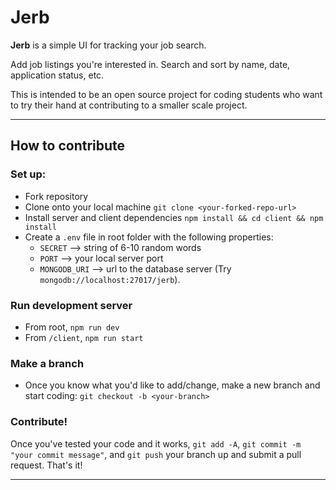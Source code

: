 # Jerb

**Jerb** is a simple UI for tracking your job search.

Add job listings you're interested in. Search and sort by name, date, application status, etc.

This is intended to be an open source project for coding students who want to try their hand at contributing to a smaller scale project. 

---

## How to contribute
### Set up:
- Fork repository
- Clone onto your local machine `git clone <your-forked-repo-url>`
- Install server and client dependencies `npm install && cd client && npm install`
- Create a `.env` file in root folder with the following properties:
  - `SECRET` --> string of 6-10 random words
  - `PORT` --> your local server port
  - `MONGODB_URI` --> url to the database server (Try `mongodb://localhost:27017/jerb`).

### Run development server

- From root, `npm run dev`
- From `/client`, `npm run start`

### Make a branch

- Once you know what you'd like to add/change, make a new branch and start coding: `git checkout -b <your-branch>`

### Contribute!

Once you've tested your code and it works, `git add -A`, `git commit -m "your commit message"`, and `git push` your branch up and submit a pull request. That's it!

---






